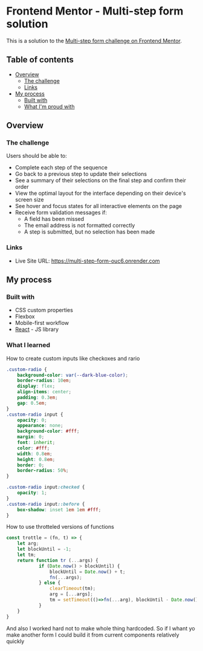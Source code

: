 # Frontend Mentor - Multi-step form solution
This is a solution to the [Multi-step form challenge on Frontend Mentor](https://www.frontendmentor.io/challenges/multistep-form-YVAnSdqQBJ). 

## Table of contents

- [Overview](#overview)
  - [The challenge](#the-challenge)
  - [Links](#links)
- [My process](#my-process)
  - [Built with](#built-with)
  - [What I'm proud with](#what-i-learned)


## Overview

### The challenge

Users should be able to:

- Complete each step of the sequence
- Go back to a previous step to update their selections
- See a summary of their selections on the final step and confirm their order
- View the optimal layout for the interface depending on their device's screen size
- See hover and focus states for all interactive elements on the page
- Receive form validation messages if:
  - A field has been missed
  - The email address is not formatted correctly
  - A step is submitted, but no selection has been made

### Links

- Live Site URL: https://multi-step-form-ouc6.onrender.com

## My process

### Built with

- CSS custom properties
- Flexbox
- Mobile-first workflow
- [React](https://reactjs.org/) - JS library

### What I learned

How to create custom inputs like checkoxes and rario

```css
.custom-radio {
    background-color: var(--dark-blue-color);
    border-radius: 10em;
    display: flex;
    align-items: center;
    padding: 0.3em;
    gap: 0.5em;
}
.custom-radio input {
    opacity: 0;
    appearance: none;
    background-color: #fff;
    margin: 0;
    font: inherit;
    color: #fff;
    width: 0.8em;
    height: 0.8em;
    border: 0;
    border-radius: 50%;
}

.custom-radio input:checked {
    opacity: 1;
}
.custom-radio input::before {
    box-shadow: inset 1em 1em #fff;
}
```
How to use throtteled versions of functions 
```js
const trottle = (fn, t) => {
    let arg;
    let blockUntil = -1;
    let tm;
    return function tr (...args) {
            if (Date.now() > blockUntil) {
                blockUntil = Date.now() + t;
                fn(...args);
            } else {
                clearTimeout(tm);
                arg = [...args];
                tm = setTimeout(()=>fn(...arg), blockUntil - Date.now())
            }
    }
}
```
And also I worked hard not to make whole thing hardcoded. So if I whant yo make another form I could build it from current components relatively quickly
